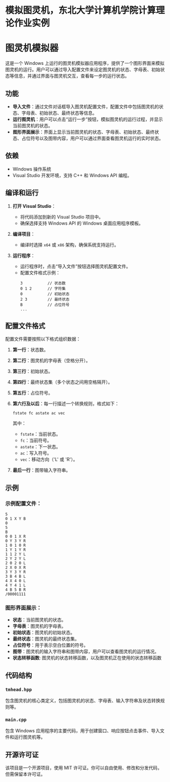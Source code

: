 # 模拟图灵机，东北大学计算机学院计算理论作业实例
# 图灵机模拟器

这是一个 Windows 上运行的图灵机模拟器应用程序，提供了一个图形界面来模拟图灵机的运行。用户可以通过导入配置文件来设定图灵机的状态、字母表、初始状态等信息，并通过界面与图灵机交互，查看每一步的运行状态。

## 功能

- **导入文件**：通过文件对话框导入图灵机配置文件，配置文件中包括图灵机的状态、字母表、初始状态、最终状态等信息。
- **运行图灵机**：用户可以点击“运行一步”按钮，模拟图灵机的运行过程，并显示当前图灵机的状态。
- **图形界面展示**：界面上显示当前图灵机的状态、字母表、初始状态、最终状态、占位符号以及图带内容，用户可以通过界面查看图灵机运行的实时状态。

## 依赖

- Windows 操作系统
- Visual Studio 开发环境，支持 C++ 和 Windows API 编程。

## 编译和运行

1. **打开 Visual Studio**：
    - 将代码添加到新的 Visual Studio 项目中。
    - 确保选择支持 Windows API 的 Windows 桌面应用程序模板。
    
2. **编译项目**：
    - 编译时选择 `x64` 或 `x86` 架构，确保系统支持运行。

3. **运行程序**：
    - 运行程序时，点击“导入文件”按钮选择图灵机配置文件。
    - 配置文件格式示例：
        ```
        3           // 状态数
        0 1 2       // 字符集
        0           // 初始状态
        2 3         // 最终状态
        B           // 占位符号
        ...
        ```

## 配置文件格式

配置文件需要按照以下格式组织数据：

1. **第一行**：状态数。
2. **第二行**：图灵机的字母表（空格分开）。
3. **第三行**：初始状态。
4. **第四行**：最终状态集（多个状态之间用空格隔开）。
5. **第五行**：占位符号。
6. **第六行及以后**：每一行描述一个转换规则，格式如下：
    ```
    fstate fc astate ac vec
    ```
    其中：
    - `fstate`：当前状态。
    - `fc`：当前符号。
    - `astate`：下一状态。
    - `ac`：写入符号。
    - `vec`：移动方向（'L' 或 'R'）。

7. **最后一行**：图带输入字符串。

## 示例

### 示例配置文件：
```
5
0 1 X Y B
0
5
B
0 0 1 X R
0 Y 3 Y R
1 0 1 0 R
1 Y 1 Y R
1 1 2 Y L
2 Y 2 Y L
2 0 2 0 L
2 X 0 X R
3 Y 3 Y R
3 B 4 B L
4 X 4 0 L
4 Y 4 1 L
4 B 5 B R
/00001111
```

### 图形界面展示：

- **状态**：当前图灵机的状态。
- **字母表**：图灵机的字母表。
- **初始状态**：图灵机的初始状态。
- **最终状态**：图灵机的最终状态集。
- **占位符号**：用于表示空白位置的符号。
- **图带**：图灵机的输入字符串和图带内容，用户可以查看图灵机的运行情况。
- **状态转移函数**: 图灵机的状态转移函数，以及图灵机正在使用的状态转移函数

## 代码结构

### `tmhead.hpp`
包含图灵机的核心类定义，包括图灵机的状态、字母表、输入字符串及状态转换规则等。

### `main.cpp`
包含 Windows 应用程序的主要代码，用于创建窗口、响应按钮点击事件、导入文件和运行图灵机等。

## 开源许可证

该项目是一个开源项目，使用 MIT 许可证。你可以自由使用、修改和分发代码，但需保留本许可证。

